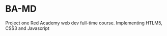 # BA-MD

Project one Red Academy web dev full-time course. Implementing HTLM5, CSS3 and Javascript

